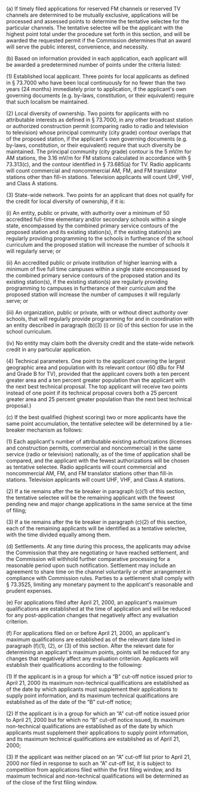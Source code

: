 (a) If timely filed applications for reserved FM channels or reserved TV channels are determined to be mutually exclusive, applications will be processed and assessed points to determine the tentative selectee for the particular channels. The tentative selectee will be the applicant with the highest point total under the procedure set forth in this section, and will be awarded the requested permit if the Commission determines that an award will serve the public interest, convenience, and necessity.

(b) Based on information provided in each application, each applicant will be awarded a predetermined number of points under the criteria listed:

(1) Established local applicant. Three points for local applicants as defined in § 73.7000 who have been local continuously for no fewer than the two years (24 months) immediately prior to application, if the applicant's own governing documents (e.g. by-laws, constitution, or their equivalent) require that such localism be maintained.

(2) Local diversity of ownership. Two points for applicants with no attributable interests as defined in § 73.7000, in any other broadcast station or authorized construction permit (comparing radio to radio and television to television) whose principal community (city grade) contour overlaps that of the proposed station, if the applicant's own governing documents (e.g. by-laws, constitution, or their equivalent) require that such diversity be maintained. The principal community (city grade) contour is the 5 mV/m for AM stations, the 3.16 mV/m for FM stations calculated in accordance with § 73.313(c), and the contour identified in § 73.685(a) for TV. Radio applicants will count commercial and noncommercial AM, FM, and FM translator stations other than fill-in stations. Television applicants will count UHF, VHF, and Class A stations.

(3) State-wide network. Two points for an applicant that does not qualify for the credit for local diversity of ownership, if it is:

(i) An entity, public or private, with authority over a minimum of 50 accredited full-time elementary and/or secondary schools within a single state, encompassed by the combined primary service contours of the proposed station and its existing station(s), if the existing station(s) are regularly providing programming to the schools in furtherance of the school curriculum and the proposed station will increase the number of schools it will regularly serve; or

(ii) An accredited public or private institution of higher learning with a minimum of five full time campuses within a single state encompassed by the combined primary service contours of the proposed station and its existing station(s), if the existing station(s) are regularly providing programming to campuses in furtherance of their curriculum and the proposed station will increase the number of campuses it will regularly serve; or

(iii) An organization, public or private, with or without direct authority over schools, that will regularly provide programming for and in coordination with an entity described in paragraph (b)(3) (i) or (ii) of this section for use in the school curriculum.

(iv) No entity may claim both the diversity credit and the state-wide network credit in any particular application.

(4) Technical parameters. One point to the applicant covering the largest geographic area and population with its relevant contour (60 dBu for FM and Grade B for TV), provided that the applicant covers both a ten percent greater area and a ten percent greater population than the applicant with the next best technical proposal. The top applicant will receive two points instead of one point if its technical proposal covers both a 25 percent greater area and 25 percent greater population than the next best technical proposal.)

(c) If the best qualified (highest scoring) two or more applicants have the same point accumulation, the tentative selectee will be determined by a tie-breaker mechanism as follows:
              

(1) Each applicant's number of attributable existing authorizations (licenses and construction permits, commercial and noncommercial) in the same service (radio or television) nationally, as of the time of application shall be compared, and the applicant with the fewest authorizations will be chosen as tentative selectee. Radio applicants will count commercial and noncommercial AM, FM, and FM translator stations other than fill-in stations. Television applicants will count UHF, VHF, and Class A stations.

(2) If a tie remains after the tie breaker in paragraph (c)(1) of this section, the tentative selectee will be the remaining applicant with the fewest pending new and major change applications in the same service at the time of filing;

(3) If a tie remains after the tie breaker in paragraph (c)(2) of this section, each of the remaining applicants will be identified as a tentative selectee, with the time divided equally among them.

(d) Settlements. At any time during this process, the applicants may advise the Commission that they are negotiating or have reached settlement, and the Commission will withhold further comparative processing for a reasonable period upon such notification. Settlement may include an agreement to share time on the channel voluntarily or other arrangement in compliance with Commission rules. Parties to a settlement shall comply with § 73.3525, limiting any monetary payment to the applicant's reasonable and prudent expenses.

(e) For applications filed after April 21, 2000, an applicant's maximum qualifications are established at the time of application and will be reduced for any post-application changes that negatively affect any evaluation criterion.

(f) For applications filed on or before April 21, 2000, an applicant's maximum qualifications are established as of the relevant date listed in paragraph (f)(1), (2), or (3) of this section. After the relevant date for determining an applicant's maximum points, points will be reduced for any changes that negatively affect any evaluation criterion. Applicants will establish their qualifications according to the following:

(1) If the applicant is in a group for which a “B” cut-off notice issued prior to April 21, 2000 its maximum non-technical qualifications are established as of the date by which applicants must supplement their applications to supply point information, and its maximum technical qualifications are established as of the date of the “B” cut-off notice;

(2) If the applicant is in a group for which an “A” cut-off notice issued prior to April 21, 2000 but for which no “B” cut-off notice issued, its maximum non-technical qualifications are established as of the date by which applicants must supplement their applications to supply point information, and its maximum technical qualifications are established as of April 21, 2000;

(3) If the applicant was neither placed on an “A” cut-off list prior to April 21, 2000 nor filed in response to such an “A” cut-off list, it is subject to competition from applications filed within the first filing window, and its maximum technical and non-technical qualifications will be determined as of the close of the first filing window.


